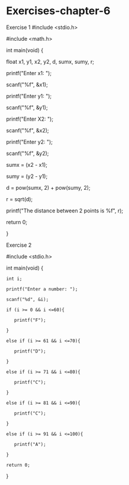 # Exercises-chapter-6
Exercise 1 
#include <stdio.h>

#include <math.h>


int main(void) {

  float x1, y1, x2, y2, d, sumx, sumy, r;
  
  printf("Enter x1: ");
  
  scanf("%f", &x1);
  
  printf("Enter y1: ");
  
  scanf("%f", &y1);
  
  printf("Enter X2: ");
  
  scanf("%f", &x2);
  
  printf("Enter y2: ");
  
  scanf("%f", &y2);
  
  sumx = (x2 - x1);
  
  sumy = (y2 - y1);
  
  d = pow(sumx, 2) + pow(sumy, 2);
  
  r = sqrt(d);
  
  printf("The distance between 2 points is %f", r);
  
  return 0;
  
}

Exercise 2

#include <stdio.h> 
  
int main(void) { 

    int i;
    
    printf("Enter a number: ");
    
    scanf("%d", &i);
    
    if (i >= 0 && i <=60){ 
    
       printf("F"); 
       
    }
    
    else if (i >= 61 && i <=70){ 
    
       printf("D"); 
       
    }
    
    else if (i >= 71 && i <=80){ 
    
       printf("C");    
       
    }
    
    else if (i >= 81 && i <=90){ 
    
       printf("C");    
       
    }
    
    else if (i >= 91 && i <=100){ 
    
       printf("A");    
       
    }
    
    return 0;
    
} 
